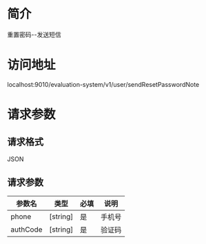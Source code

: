 # 简介
重置密码--发送短信

# 访问地址
localhost:9010/evaluation-system/v1/user/sendResetPasswordNote

# 请求参数
## 请求格式
JSON
## 请求参数
|参数名|类型|必填|说明|
|-|-|-|-|
|phone|[string]|是|手机号|
|authCode|[string]|是|验证码|